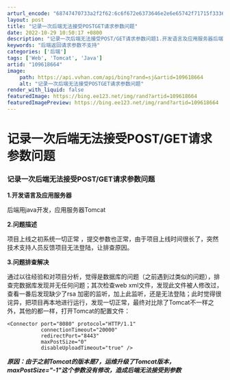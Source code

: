 ```yaml
---
arturl_encode: "68747470733a2f2f62:6c6f672e6373646e2e6e65742f71715f33363038393236322f:61727469636c652f64657461696c732f313039363138363634"
layout: post
title: "记录一次后端无法接受POSTGET请求参数问题"
date: 2022-10-29 10:50:17 +0800
description: "记录一次后端无法接受POST/GET请求参数问题1.开发语言及应用服务器后端用"
keywords: "后端返回请求参数不支持"
categories: ['后端']
tags: ['Web', 'Tomcat', 'Java']
artid: "109618664"
image:
    path: https://api.vvhan.com/api/bing?rand=sj&artid=109618664
    alt: "记录一次后端无法接受POSTGET请求参数问题"
render_with_liquid: false
featuredImage: https://bing.ee123.net/img/rand?artid=109618664
featuredImagePreview: https://bing.ee123.net/img/rand?artid=109618664
---
```


# 记录一次后端无法接受POST/GET请求参数问题

### 记录一次后端无法接受POST/GET请求参数问题

**1.开发语言及应用服务器**
  
后端用java开发，应用服务器Tomcat
  
**2.问题描述**
  
项目上线之初系统一切正常 ，提交参数也正常，由于项目上线时间很长了，突然技术支持人员反馈项目无法登陆，让排查原因。
  
**3.问题排查解决**
  
通过以往经验和对项目分析，觉得是数据库的问题（之前遇到过类似的问题），排查完数据库发现并无任何问题；其次检查web xml文件，发现此文件被人修改过，查看一番后发现缺少了rsa 加密的监听，加上此监听，还是无法登陆；此时觉得很诧异，把项目再本地进行运行，发现一切正常，最终对比除了Tomcat不一样之外，其他的都一样，打开Tomcat的配置文件：

```
<Connector port="8080" protocol="HTTP/1.1"
           connectionTimeout="20000"
           redirectPort="8443"
           maxPostSize="0"
           disableUploadTimeout="true" />	

```

***原因：由于之前Tomcat的版本是7，运维升级了Tomcat版本，maxPostSize="-1"这个参数没有修改，造成后端无法接受到参数***